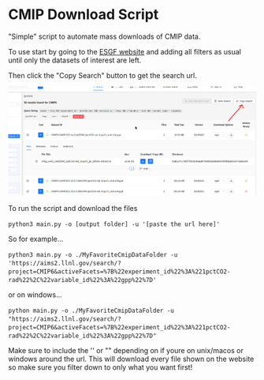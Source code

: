 # CMIP Download Script

"Simple" script to automate mass downloads of CMIP data.

To use start by going to the [ESGF website](https://aims2.llnl.gov/search/?project=CMIP6/) and adding all filters as usual until only the datasets of interest are left.

Then click the "Copy Search" button to get the search url.

![image](docs/button.png)

To run the script and download the files

`python3 main.py -o [output folder] -u '[paste the url here]'`

So for example...

`python3 main.py -o ./MyFavoriteCmipDataFolder -u 'https://aims2.llnl.gov/search/?project=CMIP6&activeFacets=%7B%22experiment_id%22%3A%221pctCO2-rad%22%2C%22variable_id%22%3A%22gpp%22%7D'`

or on windows...

`python main.py -o ./MyFavoriteCmipDataFolder -u "https://aims2.llnl.gov/search/?project=CMIP6&activeFacets=%7B%22experiment_id%22%3A%221pctCO2-rad%22%2C%22variable_id%22%3A%22gpp%22%7D"`


Make sure to include the '' or "" depending on if youre on unix/macos or windows around the url. This will download every file shown on the website so make sure you filter down to only what you want first!


